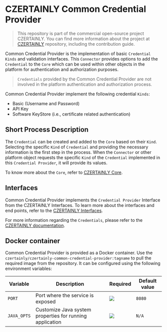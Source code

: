 # CZERTAINLY Common Credential Provider

> This repository is part of the commercial open-source project CZERTAINLY. 
> You can find more information about the project at [CZERTAINLY](https://github.com/CZERTAINLY/CZERTAINLY) repository, including the contribution guide.

Common Credential Provider is the implementation of basic `Credential` `Kinds` and validation interfaces. This `Connector` provides options to add the `Credential` to the `Core` which can be used within other objects in the platform for authentication and authorization purposes.

> `Credentials` provided by the Common Credential Provider are not involved in
the platform authentication and authorization process.

Common Credential Provider implement the following credential `Kinds`:
- Basic (Username and Password)
- API Key
- Software KeyStore (i.e., certificate related authentication)

## Short Process Description

The `Credential` can be created and added to the `Core` based on their `Kind`. Selecting the specific `Kind` of `Credential` and providing the necessary information is the first step in the process.  When the `Connector` or other platform object requests the specific `Kind` of the `Credential` implemented in this `Credential Provider`, it will provide its values.

To know more about the `Core`, refer to [CZERTAINLY Core](https://github.com/CZERTAINLY/CZERTAINLY-Core).

## Interfaces

Common Credential Provider implements the `Credential Provider` Interface from the CZERTAINLY Interfaces. To learn more about the interfaces and end points, refer to the [CZERTAINLY Interfaces](https://github.com/CZERTAINLY/CZERTAINLY-Interfaces).

For more information regarding the `Credentials`, please refer to the [CZERTAINLY documentation](https://docs.czertainly.com).

## Docker container

Common Credential Provider is provided as a Docker container. Use the `czertainly/czertainly-common-credential-provider:tagname` to pull the required image from the repository. It can be configured using the following environment variables:

| Variable    | Description                                              | Required                                      | Default value |
|-------------|----------------------------------------------------------|-----------------------------------------------|---------------|
| `PORT`      | Port where the service is exposed                        | ![](https://img.shields.io/badge/-NO-red.svg) | `8080`        |
| `JAVA_OPTS` | Customize Java system properties for running application | ![](https://img.shields.io/badge/-NO-red.svg) | `N/A`         |
